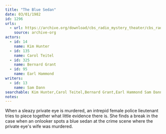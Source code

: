 ```yaml
---
title: "The Blue Sedan"
date: 03/01/1982
id: 1296
urls: 
  - url: https://archive.org/download/cbs_radio_mystery_theater/cbs_radio_mystery_theater-1251-1300.zip/cbs_radio_mystery_theater-1251-1300%2Fcbsrmt_1296_the_blue_sedan.mp3
    source: archive-org
actors:  
  - id: 14
    name: Kim Hunter  
  - id: 135
    name: Carol Teitel  
  - id: 325
    name: Bernard Grant  
  - id: 95
    name: Earl Hammond
writers:  
  - id: 13
    name: Sam Dann
searchable: Kim Hunter,Carol Teitel,Bernard Grant,Earl Hammond Sam Dann
notes:  
---
```

When a sleazy private eye is murdered, an intrepid female police lieutenant tries to piece together what little evidence there is. She finds a break in the case when an onlooker spots a blue sedan at the crime scene where the private eye's wife was murdered.